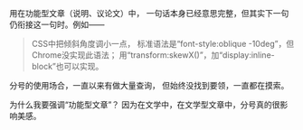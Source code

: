 用在功能型文章（说明、议论文）中，
一句话本身已经意思完整，但其实下一句仍衔接这一句时。例如——
>CSS中把倾斜角度调小一点，
标准语法是“font-style:oblique -10deg”，但Chrome没实现此语法；
用“transform:skewX()”，加“display:inline-block”也可以实现。

分号的使用场合，一直以来有做大量查询，
但始终没找到要领，一直都在摸索。

为什么我要强调“功能型文章”？
因为在文学中，在文学型文章中，分号真的很影响美感。
